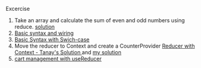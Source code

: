 Excercise
1. Take an array and calculate the sum of even and odd numbers using reduce. [solution](https://codesandbox.io/s/usereducer-excercises-30o2ld?file=/src/ex01.js)
2. [Basic syntax and wiring](https://codesandbox.io/s/usereducer-excercises-30o2ld?file=/src/recuder-syntax.js)
3. [Basic Syntax with Swich-case](https://codesandbox.io/s/usereducer-excercises-30o2ld?file=/src/reducer-syntax2.js)
4. Move the reducer to Context and create a CounterProvider [Reducer with Context - Tanay's Solution ](https://codesandbox.io/s/usereducer-counter-context-7mosxw) and
[my solution](https://codesandbox.io/s/usereducer-excercises-30o2ld?file=/src/context/counter-context.js)
5. [ cart management with useReducer ]()
